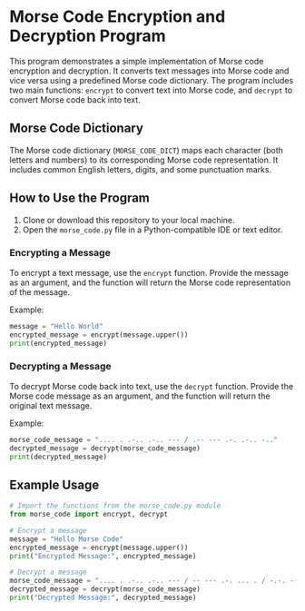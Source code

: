 # Morse Code Encryption and Decryption Program

This program demonstrates a simple implementation of Morse code encryption and decryption. It converts text messages into Morse code and vice versa using a predefined Morse code dictionary. The program includes two main functions: `encrypt` to convert text into Morse code, and `decrypt` to convert Morse code back into text.

## Morse Code Dictionary

The Morse code dictionary (`MORSE_CODE_DICT`) maps each character (both letters and numbers) to its corresponding Morse code representation. It includes common English letters, digits, and some punctuation marks.

## How to Use the Program

1. Clone or download this repository to your local machine.
2. Open the `morse_code.py` file in a Python-compatible IDE or text editor.

### Encrypting a Message

To encrypt a text message, use the `encrypt` function. Provide the message as an argument, and the function will return the Morse code representation of the message.

Example:
```python
message = "Hello World"
encrypted_message = encrypt(message.upper())
print(encrypted_message)
```

### Decrypting a Message

To decrypt Morse code back into text, use the `decrypt` function. Provide the Morse code message as an argument, and the function will return the original text message.

Example:
```python
morse_code_message = ".... . .-.. .-.. --- / .-- --- .-. .-.. -.."
decrypted_message = decrypt(morse_code_message)
print(decrypted_message)
```

## Example Usage

```python
# Import the functions from the morse_code.py module
from morse_code import encrypt, decrypt

# Encrypt a message
message = "Hello Morse Code"
encrypted_message = encrypt(message.upper())
print("Encrypted Message:", encrypted_message)

# Decrypt a message
morse_code_message = ".... . .-.. .-.. --- / -- --- .-. ... . / -.-. --- -.. ."
decrypted_message = decrypt(morse_code_message)
print("Decrypted Message:", decrypted_message)
```